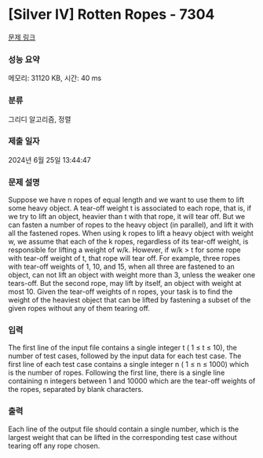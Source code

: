 # [Silver IV] Rotten Ropes - 7304 

[문제 링크](https://www.acmicpc.net/problem/7304) 

### 성능 요약

메모리: 31120 KB, 시간: 40 ms

### 분류

그리디 알고리즘, 정렬

### 제출 일자

2024년 6월 25일 13:44:47

### 문제 설명

<p>Suppose we have n ropes of equal length and we want to use them to lift some heavy object. A tear-off weight t is associated to each rope, that is, if we try to lift an object, heavier than t with that rope, it will tear off. But we can fasten a number of ropes to the heavy object (in parallel), and lift it with all the fastened ropes. When using k ropes to lift a heavy object with weight w, we assume that each of the k ropes, regardless of its tear-off weight, is responsible for lifting a weight of w/k. However, if w/k > t for some rope with tear-off weight of t, that rope will tear off. For example, three ropes with tear-off weights of 1, 10, and 15, when all three are fastened to an object, can not lift an object with weight more than 3, unless the weaker one tears-off. But the second rope, may lift by itself, an object with weight at most 10. Given the tear-off weights of n ropes, your task is to find the weight of the heaviest object that can be lifted by fastening a subset of the given ropes without any of them tearing off.</p>

### 입력 

 <p>The first line of the input file contains a single integer t ( 1 ≤ t ≤ 10), the number of test cases, followed by the input data for each test case. The first line of each test case contains a single integer n ( 1 ≤ n ≤ 1000) which is the number of ropes. Following the first line, there is a single line containing n integers between 1 and 10000 which are the tear-off weights of the ropes, separated by blank characters.</p>

### 출력 

 <p>Each line of the output file should contain a single number, which is the largest weight that can be lifted in the corresponding test case without tearing off any rope chosen.</p>

